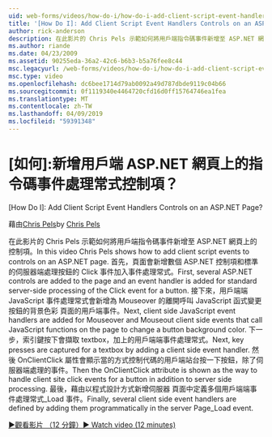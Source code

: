 ```yaml
---
uid: web-forms/videos/how-do-i/how-do-i-add-client-script-event-handlers-controls-on-an-aspnet-page
title: '[How Do I]: Add Client Script Event Handlers Controls on an ASP.NET Page? | Microsoft Docs'
author: rick-anderson
description: 在此影片的 Chris Pels 示範如何將用戶端指令碼事件新增至 ASP.NET 網頁上的控制項。 首先，數個 ASP.NET 控制項新增至頁面和 e...
ms.author: riande
ms.date: 04/23/2009
ms.assetid: 90255eda-36a2-42c6-b6b3-b5a76fee8c44
msc.legacyurl: /web-forms/videos/how-do-i/how-do-i-add-client-script-event-handlers-controls-on-an-aspnet-page
msc.type: video
ms.openlocfilehash: dc6bee1714d79ab0092a49d787dbde9119c04b66
ms.sourcegitcommit: 0f1119340e4464720cfd16d0ff15764746ea1fea
ms.translationtype: MT
ms.contentlocale: zh-TW
ms.lasthandoff: 04/09/2019
ms.locfileid: "59391348"
---
```

# <a name="how-do-i-add-client-script-event-handlers-controls-on-an-aspnet-page"></a>[如何]:新增用戶端 ASP.NET 網頁上的指令碼事件處理常式控制項？
[How Do I]: Add Client Script Event Handlers Controls on an ASP.NET Page?

<span data-ttu-id="558d5-104">藉由[Chris Pels](https://twitter.com/chrispels)</span><span class="sxs-lookup"><span data-stu-id="558d5-104">by [Chris Pels](https://twitter.com/chrispels)</span></span>

<span data-ttu-id="558d5-105">在此影片的 Chris Pels 示範如何將用戶端指令碼事件新增至 ASP.NET 網頁上的控制項。</span><span class="sxs-lookup"><span data-stu-id="558d5-105">In this video Chris Pels shows how to add client script events to controls on an ASP.NET page.</span></span> <span data-ttu-id="558d5-106">首先，頁面會新增數個 ASP.NET 控制項和標準的伺服器端處理按鈕的 Click 事件加入事件處理常式。</span><span class="sxs-lookup"><span data-stu-id="558d5-106">First, several ASP.NET controls are added to the page and an event handler is added for standard server-side processing of the Click event for a button.</span></span> <span data-ttu-id="558d5-107">接下來，用戶端端 JavaScript 事件處理常式會新增為 Mouseover 的離開呼叫 JavaScript 函式變更按鈕的背景色彩 頁面的用戶端事件。</span><span class="sxs-lookup"><span data-stu-id="558d5-107">Next, client side JavaScript event handlers are added for Mouseover and Mouseout client side events that call JavaScript functions on the page to change a button background color.</span></span> <span data-ttu-id="558d5-108">下一步，索引鍵按下會擷取 textbox，加上的用戶端端事件處理常式。</span><span class="sxs-lookup"><span data-stu-id="558d5-108">Next, key presses are captured for a textbox by adding a client side event handler.</span></span> <span data-ttu-id="558d5-109">然後 OnClientClick 屬性會顯示當的方式控制代碼的用戶端站台按一下按鈕，除了伺服器端處理的事件。</span><span class="sxs-lookup"><span data-stu-id="558d5-109">Then the OnClientClick attribute is shown as the way to handle client site click events for a button in addition to server side processing.</span></span> <span data-ttu-id="558d5-110">最後，藉由以程式設計方式新增伺服器 頁面中定義多個用戶端端事件處理常式\_Load 事件。</span><span class="sxs-lookup"><span data-stu-id="558d5-110">Finally, several client side event handlers are defined by adding them programmatically in the server Page\_Load event.</span></span>

[<span data-ttu-id="558d5-111">&#9654;觀看影片 （12 分鐘）</span><span class="sxs-lookup"><span data-stu-id="558d5-111">&#9654; Watch video (12 minutes)</span></span>](https://channel9.msdn.com/Blogs/ASP-NET-Site-Videos/how-do-i-add-client-script-event-handlers-controls-on-an-aspnet-page)
